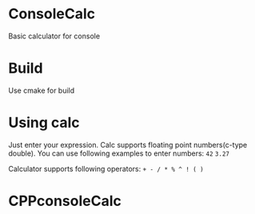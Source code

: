 # ConsoleCalc
Basic calculator for console

# Build
Use cmake for build

# Using calc
Just enter your expression. Calc supports floating point numbers(c-type double).
You can use following examples to enter numbers:
`42`	`3.27`

Calculator supports following operators:
`+ - / * % ^ ! ( )`

# CPPconsoleCalc
